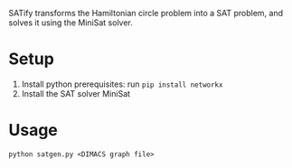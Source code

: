 SATify transforms the Hamiltonian circle problem into a SAT problem, and solves it using the MiniSat solver.

# Setup
1. Install python prerequisites: run `pip install networkx`
2. Install the SAT solver MiniSat

# Usage
    python satgen.py <DIMACS graph file>